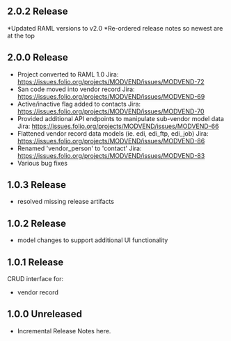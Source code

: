 ## 2.0.2 Release
*Updated RAML versions to v2.0
*Re-ordered release notes so newest are at the top

## 2.0.0 Release
* Project converted to RAML 1.0
  Jira: https://issues.folio.org/projects/MODVEND/issues/MODVEND-72
* San code moved into vendor record
  Jira: https://issues.folio.org/projects/MODVEND/issues/MODVEND-69
* Active/inactive flag added to contacts
  Jira: https://issues.folio.org/projects/MODVEND/issues/MODVEND-70
* Provided additional API endpoints to manipulate sub-vendor model data 
  Jira: https://issues.folio.org/projects/MODVEND/issues/MODVEND-66
* Flattened vendor record data models (ie. edi, edi_ftp, edi_job)
  Jira: https://issues.folio.org/projects/MODVEND/issues/MODVEND-86
* Renamed 'vendor_person' to 'contact'
  Jira: https://issues.folio.org/projects/MODVEND/issues/MODVEND-83
* Various bug fixes

## 1.0.3 Release
* resolved missing release artifacts

## 1.0.2 Release
* model changes to support additional UI functionality

## 1.0.1 Release
CRUD interface for:
* vendor record

## 1.0.0 Unreleased
* Incremental Release Notes here.
